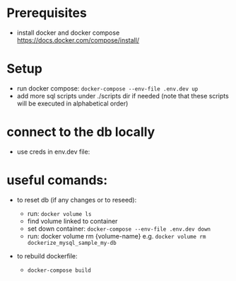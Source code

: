 # Prerequisites

- install docker and docker compose https://docs.docker.com/compose/install/

# Setup

- run docker compose: `docker-compose --env-file .env.dev up`
- add more sql scripts under ./scripts dir if needed (note that these scripts will be executed in alphabetical order)

# connect to the db locally

- use creds in env.dev file:

# useful comands:

- to reset db (if any changes or to reseed):

  - run: `docker volume ls`
  - find volume linked to container
  - set down container: `docker-compose --env-file .env.dev down`
  - run: docker volume rm {volume-name} e.g. `docker volume rm dockerize_mysql_sample_my-db`

- to rebuild dockerfile:
  - `docker-compose build`
